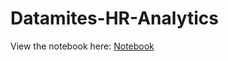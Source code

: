 # Datamites-HR-Analytics

View the notebook here: [Notebook](https://notebooks.gesis.org/binder/jupyter/user/abhiswain97-dat-es-hr-analytics-qpnq7tqy/notebooks/EDA.ipynb#)
